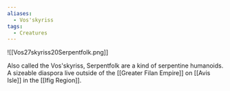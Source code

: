 ```yaml
---
aliases:
  - Vos'skyriss
tags:
  - Creatures
---
```

![[Vos27skyriss20Serpentfolk.png]]

Also called the Vos'skyriss, Serpentfolk are a kind of serpentine humanoids. A sizeable diaspora live outside of the [[Greater Filan Empire]] on [[Avis Isle]] in the [[Ifig Region]].